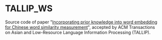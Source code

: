 # TALLIP_WS
Source code of paper "[Incorporating prior knowledge into word embedding for Chinese word similarity measurement](https://www.researchgate.net/profile/Jiahuan-Pei/publication/324180746_Incorporating_Prior_Knowledge_into_Word_Embedding_for_Chinese_Word_Similarity_Measurement/links/5d8344b8a6fdcc8fd6f3cab8/Incorporating-Prior-Knowledge-into-Word-Embedding-for-Chinese-Word-Similarity-Measurement.pdf)", accepted by ACM Transactions on Asian and Low-Resource Language Information Processing (TALLIP).
